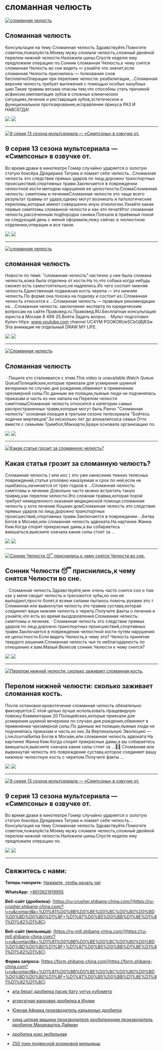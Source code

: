 # сломанная челюсть

<a href="https://swt.shibang-china.com/?l=ru&img&k=%D1%81%D0%BB%D0%BE%D0%BC%D0%B0%D0%BD%D0%BD%D0%B0%D1%8F+%D1%87%D0%B5%D0%BB%D1%8E%D1%81%D1%82%D1%8C" target="_blank">![сломанная челюсть](http://static.shibang-china.com/all-800x300/1454.jpg)</a>

## Сломанная челюсть
Консультация на тему Сломанная челюсть Здравствуйте.Помогите советом,пожалуйста.Моему мужу сломали челюсть,сложный двойной перелом нижней челюсти.Наложили шины.Спустя неделю ему предложили операцию по.Сонник сломанная Челюсть,к чему снятся сломанная Челюсть во сне видеть 💤 узнайте что значит,если сломанная Челюсть приснились — толкование снов бесплатноОперации при переломе челюсти: реабилитация,…Сломанная верхняя челюсть требует вытяжения с помощью особых назубных шин.Такие травмы весьма опасны тем,что способны стать причиной асфиксии.имплантация зубов в сложных клинических ситуациях,лечение и реставрация зубов,эстетическое и функциональное протезирование,исправление прикуса РАЗ И НАВСЕГДА!


<a href="https://whatsapp.shibangsoft.com/WhatsApp.php" target="_blank" title="WhatsApp">![](http://static.shibang-china.com/icon/whatsapp.png)</a> <a href="https://swt.shibang-china.com/?l=ru&icon&k=%D1%81%D0%BB%D0%BE%D0%BC%D0%B0%D0%BD%D0%BD%D0%B0%D1%8F+%D1%87%D0%B5%D0%BB%D1%8E%D1%81%D1%82%D1%8C" target="_blank">![](http://static.shibang-china.com/icon/chat-ru.png)</a>

---

<a href="https://swt.shibang-china.com/?l=ru&img&k=%D1%81%D0%BB%D0%BE%D0%BC%D0%B0%D0%BD%D0%BD%D0%B0%D1%8F+%D1%87%D0%B5%D0%BB%D1%8E%D1%81%D1%82%D1%8C" target="_blank">![9 серия 13 сезона мультсериала — &#171;Симпсоны&#187; в озвучке от.](http://static.shibang-china.com/all-800x300/548.jpg)</a>

## 9 серия 13 сезона мультсериала — &#171;Симпсоны&#187; в озвучке от.
Во время драки в кинотеатре Гомер случайно ударяется о золотую статую боксёра Дредерика Татума и ломает себе челюсть…Сломанная челюсть это следствие прямых ударов по лицу,дорожно транспортных происшествий,спортивных травм.Заключается в повреждении челюстной кости методом нарушения ее целостности.СломаСломанная челюсть: симптомы и лечениеСломанная челюсти это чаще всего результат травмы от удара,однако могут возникать и патологические переломы,которые имеют совершенно иную этиологию.Узнайте какие первые симптомы сломанной челюсти и как это лечатИтог сломанная челюсть,рассеченным подбородок синяки.Поехали в приёмный покой на следующий день с женой оформили,лежу сейчас в чюлюстном отделении,операции и все такое.


<a href="https://whatsapp.shibangsoft.com/WhatsApp.php" target="_blank" title="WhatsApp">![](http://static.shibang-china.com/icon/whatsapp.png)</a> <a href="https://swt.shibang-china.com/?l=ru&icon&k=%D1%81%D0%BB%D0%BE%D0%BC%D0%B0%D0%BD%D0%BD%D0%B0%D1%8F+%D1%87%D0%B5%D0%BB%D1%8E%D1%81%D1%82%D1%8C" target="_blank">![](http://static.shibang-china.com/icon/chat-ru.png)</a>

---

<a href="https://swt.shibang-china.com/?l=ru&img&k=%D1%81%D0%BB%D0%BE%D0%BC%D0%B0%D0%BD%D0%BD%D0%B0%D1%8F+%D1%87%D0%B5%D0%BB%D1%8E%D1%81%D1%82%D1%8C" target="_blank">![сломанная челюсть](http://static.shibang-china.com/all-800x300/794.jpg)</a>

## сломанная челюсть
Новости по теме: &quot;сломанная челюсть&quot;.частично у нее была сломана челюсть,кожа была отделена от кости.На то,что собака когда нибудь сможет есть самостоятельно,не надеялись.Из чего состоит нижняя челюсть.Единственная подвижная кость черепа — это нижняя челюсть.По форме она похожа на подкову и состоит из:.Сломанная челюсть относится к …Сломанная челюсть — правовые рекомендации на …Сломанная челюсть: заключение эксперта по юридическим вопросам на сайте Правовед.ru.Правовед.RU.Бесплатная консультация юриста в Москве 8 499 25.Войти.Задать вопрос.&nbsp;&#0183;&#32;Мульт подготовил Кулич https: www.youtube.com channel UC4YM PGOKORUeSCbOjBjR3w Эта анимация не отдельный DRAW MY LIFE.


<a href="https://whatsapp.shibangsoft.com/WhatsApp.php" target="_blank" title="WhatsApp">![](http://static.shibang-china.com/icon/whatsapp.png)</a> <a href="https://swt.shibang-china.com/?l=ru&icon&k=%D1%81%D0%BB%D0%BE%D0%BC%D0%B0%D0%BD%D0%BD%D0%B0%D1%8F+%D1%87%D0%B5%D0%BB%D1%8E%D1%81%D1%82%D1%8C" target="_blank">![](http://static.shibang-china.com/icon/chat-ru.png)</a>

---

<a href="https://swt.shibang-china.com/?l=ru&img&k=%D1%81%D0%BB%D0%BE%D0%BC%D0%B0%D0%BD%D0%BD%D0%B0%D1%8F+%D1%87%D0%B5%D0%BB%D1%8E%D1%81%D1%82%D1%8C" target="_blank">![Сломанная челюсть](http://static.shibang-china.com/all-800x300/515.jpg)</a>

## Сломанная челюсть
&nbsp;&#0183;&#32;Пишите кто сталкивался с этим.This video is unavailable.Watch Queue QueueПолицейских,которые приехали для усмирения шумной вечеринки по случаю дня рождения,обвиняют в применении чрезмерной силы.По данным же полиции,пьяные люди не подчинялась приказам и часть из них напала на.Перелом челюсти симптомыСломанная челюсть относится к категории самых распространенных травм,которые могут быть.Ранчо &quot;Сломанная челюсть&quot; основная локация в третьем сезоне телесериала &quot;Бойтесь ходячих мертвецов&quot;.За несколько лет до апокалипсиса семья Отто вместе с семьями Тримбол,Маккарти,Браун основала организацию по.


<a href="https://whatsapp.shibangsoft.com/WhatsApp.php" target="_blank" title="WhatsApp">![](http://static.shibang-china.com/icon/whatsapp.png)</a> <a href="https://swt.shibang-china.com/?l=ru&icon&k=%D1%81%D0%BB%D0%BE%D0%BC%D0%B0%D0%BD%D0%BD%D0%B0%D1%8F+%D1%87%D0%B5%D0%BB%D1%8E%D1%81%D1%82%D1%8C" target="_blank">![](http://static.shibang-china.com/icon/chat-ru.png)</a>

---

<a href="https://swt.shibang-china.com/?l=ru&img&k=%D1%81%D0%BB%D0%BE%D0%BC%D0%B0%D0%BD%D0%BD%D0%B0%D1%8F+%D1%87%D0%B5%D0%BB%D1%8E%D1%81%D1%82%D1%8C" target="_blank">![Какая статья грозит за сломанную челюсть?](http://static.shibang-china.com/all-800x300/260.jpg)</a>

## Какая статья грозит за сломанную челюсть?
Сломанная челюсть ( или нос ) это уже нанесение тяжких телесных повреждений,статья уголовно наказуемая и срок по ней,если не ошибаюсь,начинается от трех годков в …Сломанная челюсть: симптомы и лечение Довольно часто можно встретить такую травму,как перелом челюсти.Это сложная травма,которая порой требует немедленного оказания медицинской помощи.сломанная челюсть у кота лечение Кошкин домСломанная челюсть это следствие прямых ударов по лицу,дорожно транспортных происшествий,спортивных травм.Заключается в повреждении …Битва Богов в Москве,или сломанная челюсть адвоката.На картинке Жанна Ким.Когда спорят прекрасные дамы,а вы собираетесь вмешаться,выясните сначала какие силы стоят за …


<a href="https://whatsapp.shibangsoft.com/WhatsApp.php" target="_blank" title="WhatsApp">![](http://static.shibang-china.com/icon/whatsapp.png)</a> <a href="https://swt.shibang-china.com/?l=ru&icon&k=%D1%81%D0%BB%D0%BE%D0%BC%D0%B0%D0%BD%D0%BD%D0%B0%D1%8F+%D1%87%D0%B5%D0%BB%D1%8E%D1%81%D1%82%D1%8C" target="_blank">![](http://static.shibang-china.com/icon/chat-ru.png)</a>

---

<a href="https://swt.shibang-china.com/?l=ru&img&k=%D1%81%D0%BB%D0%BE%D0%BC%D0%B0%D0%BD%D0%BD%D0%B0%D1%8F+%D1%87%D0%B5%D0%BB%D1%8E%D1%81%D1%82%D1%8C" target="_blank">![Сонник Челюсти 😴 приснились,к чему снятся Челюсти во сне.](http://static.shibang-china.com/all-800x300/626.jpg)</a>

## Сонник Челюсти 😴 приснились,к чему снятся Челюсти во сне.
&nbsp;&#0183;&#32;Сломанная челюсть.Здравствуйте,мне очень часто снится сон о том как у меня сводит челюсть и трескаются зубы,но они не выподают,просто болят,я всеми силами пытаюсь помочь руками это.⚕️ Сломанная или вывихнутая челюсть это травма сустава,которая соединяет ваши нижняя челюсть к черепу.Получите факты о лечении и узнайте,что есть во время выздоровления.Сломанная челюсть: симптомы и лечение.&nbsp;&#0183;&#32;Сломанная челюсть это следствие прямых ударов по лицу,дорожно транспортных происшествий,спортивных травм.Заключается в повреждении челюстной кости путем нарушения ее целостности.Если видеть Челюсть,к чему это? Челюсть принятие твердого решения.Сломанная челюсть чья то неблагодарность по отношению к вам.Малый Велесов сонник.Челюсти к чему снится?


<a href="https://whatsapp.shibangsoft.com/WhatsApp.php" target="_blank" title="WhatsApp">![](http://static.shibang-china.com/icon/whatsapp.png)</a> <a href="https://swt.shibang-china.com/?l=ru&icon&k=%D1%81%D0%BB%D0%BE%D0%BC%D0%B0%D0%BD%D0%BD%D0%B0%D1%8F+%D1%87%D0%B5%D0%BB%D1%8E%D1%81%D1%82%D1%8C" target="_blank">![](http://static.shibang-china.com/icon/chat-ru.png)</a>

---

<a href="https://swt.shibang-china.com/?l=ru&img&k=%D1%81%D0%BB%D0%BE%D0%BC%D0%B0%D0%BD%D0%BD%D0%B0%D1%8F+%D1%87%D0%B5%D0%BB%D1%8E%D1%81%D1%82%D1%8C" target="_blank">![Перелом нижней челюсти: сколько заживает сломанная кость.](http://static.shibang-china.com/all-800x300/1013.jpg)</a>

## Перелом нижней челюсти: сколько заживает сломанная кость.
После остановки кровотечения сломанная челюсть обязательно фиксируется.С этой целью лучше использовать пращевидную повязку.Комментарии 20 Полицейских,которые приехали для усмирения шумной вечеринки по случаю дня рождения,обвиняют в применении чрезмерной силы.По данным же полиции,пьяные люди не подчинялась приказам и часть из них.За Вертикальную Эволюцию — LiveJournalБитва Богов в Москве,или сломанная челюсть адвоката На картинке Жанна Ким.Когда спорят прекрасные дамы,а вы собираетесь вмешаться,выясните сначала какие силы стоят за …👨‍⚕️ Сломанная или вывихнутая челюсть это повреждение сустава,которое соединяет вашу нижнюю челюстную кость с черепом.Получите факты …


<a href="https://whatsapp.shibangsoft.com/WhatsApp.php" target="_blank" title="WhatsApp">![](http://static.shibang-china.com/icon/whatsapp.png)</a> <a href="https://swt.shibang-china.com/?l=ru&icon&k=%D1%81%D0%BB%D0%BE%D0%BC%D0%B0%D0%BD%D0%BD%D0%B0%D1%8F+%D1%87%D0%B5%D0%BB%D1%8E%D1%81%D1%82%D1%8C" target="_blank">![](http://static.shibang-china.com/icon/chat-ru.png)</a>

---

<a href="https://swt.shibang-china.com/?l=ru&img&k=%D1%81%D0%BB%D0%BE%D0%BC%D0%B0%D0%BD%D0%BD%D0%B0%D1%8F+%D1%87%D0%B5%D0%BB%D1%8E%D1%81%D1%82%D1%8C" target="_blank">![9 серия 13 сезона мультсериала — &#171;Симпсоны&#187; в озвучке от.](http://static.shibang-china.com/all-800x300/1057.jpg)</a>

## 9 серия 13 сезона мультсериала — &#171;Симпсоны&#187; в озвучке от.
Во время драки в кинотеатре Гомер случайно ударяется о золотую статую боксёра Дредерика Татума и ломает себе челюсть…Консультация на тему Сломанная челюсть Здравствуйте.Помогите советом,пожалуйста.Моему мужу сломали челюсть,сложный двойной перелом нижней челюсти.Наложили шины.Спустя неделю ему предложили операцию по.

<a href="https://whatsapp.shibangsoft.com/WhatsApp.php" target="_blank" title="WhatsApp">![](http://static.shibang-china.com/icon/whatsapp.png)</a> <a href="https://swt.shibang-china.com/?l=ru&icon&k=%D1%81%D0%BB%D0%BE%D0%BC%D0%B0%D0%BD%D0%BD%D0%B0%D1%8F+%D1%87%D0%B5%D0%BB%D1%8E%D1%81%D1%82%D1%8C" target="_blank">![](http://static.shibang-china.com/icon/chat-ru.png)</a>

---
## Свяжитесь с нами:

**Теперь говорите:** [Нажмите, чтобы начать чат](https://swt.shibang-china.com?l=ru&contact&k=%D1%81%D0%BB%D0%BE%D0%BC%D0%B0%D0%BD%D0%BD%D0%B0%D1%8F+%D1%87%D0%B5%D0%BB%D1%8E%D1%81%D1%82%D1%8C)

**WhatsApp:**  [+8613621919955](https://whatsapp.shibangsoft.com/WhatsApp.php)

**Веб-сайт (дробилка):** [https://ru-crusher.shibang-china.com/](https://ru-crusher.shibang-china.com/?l=ru&contact&k=%D1%81%D0%BB%D0%BE%D0%BC%D0%B0%D0%BD%D0%BD%D0%B0%D1%8F+%D1%87%D0%B5%D0%BB%D1%8E%D1%81%D1%82%D1%8C)

**Веб-сайт (мельница):** [https://ru-mill.shibang-china.com/](https://ru-mill.shibang-china.com/?l=ru&contact&k=%D1%81%D0%BB%D0%BE%D0%BC%D0%B0%D0%BD%D0%BD%D0%B0%D1%8F+%D1%87%D0%B5%D0%BB%D1%8E%D1%81%D1%82%D1%8C)

**Форма запроса:** [https://form.shibang-china.com](https://form.shibang-china.com?l=ru&contact&k=%D1%81%D0%BB%D0%BE%D0%BC%D0%B0%D0%BD%D0%BD%D0%B0%D1%8F+%D1%87%D0%B5%D0%BB%D1%8E%D1%81%D1%82%D1%8C)

* [апа берат дробилка пасир бату унтук кубометр](../123/%D0%B0%D0%BF%D0%B0%20%D0%B1%D0%B5%D1%80%D0%B0%D1%82%20%D0%B4%D1%80%D0%BE%D0%B1%D0%B8%D0%BB%D0%BA%D0%B0%20%D0%BF%D0%B0%D1%81%D0%B8%D1%80%20%D0%B1%D0%B0%D1%82%D1%83%20%D1%83%D0%BD%D1%82%D1%83%D0%BA%20%D0%BA%D1%83%D0%B1%D0%BE%D0%BC%D0%B5%D1%82%D1%80.md)

* [агрегатная валковая дробилка в Индии](../122/%D0%B0%D0%B3%D1%80%D0%B5%D0%B3%D0%B0%D1%82%D0%BD%D0%B0%D1%8F%20%D0%B2%D0%B0%D0%BB%D0%BA%D0%BE%D0%B2%D0%B0%D1%8F%20%D0%B4%D1%80%D0%BE%D0%B1%D0%B8%D0%BB%D0%BA%D0%B0%20%D0%B2%20%D0%98%D0%BD%D0%B4%D0%B8%D0%B8.md)

* [Южная Африка производитель карьерных дробилок](../122/%D0%AE%D0%B6%D0%BD%D0%B0%D1%8F%20%D0%90%D1%84%D1%80%D0%B8%D0%BA%D0%B0%20%D0%BF%D1%80%D0%BE%D0%B8%D0%B7%D0%B2%D0%BE%D0%B4%D0%B8%D1%82%D0%B5%D0%BB%D1%8C%20%D0%BA%D0%B0%D1%80%D1%8C%D0%B5%D1%80%D0%BD%D1%8B%D1%85%20%D0%B4%D1%80%D0%BE%D0%B1%D0%B8%D0%BB%D0%BE%D0%BA.md)

* [одна цепная машина производителя дробилкиодин производитель дробилок Махараштра Дайман](../125/%D0%BE%D0%B4%D0%BD%D0%B0%20%D1%86%D0%B5%D0%BF%D0%BD%D0%B0%D1%8F%20%D0%BC%D0%B0%D1%88%D0%B8%D0%BD%D0%B0%20%D0%BF%D1%80%D0%BE%D0%B8%D0%B7%D0%B2%D0%BE%D0%B4%D0%B8%D1%82%D0%B5%D0%BB%D1%8F%20%D0%B4%D1%80%D0%BE%D0%B1%D0%B8%D0%BB%D0%BA%D0%B8%D0%BE%D0%B4%D0%B8%D0%BD%20%D0%BF%D1%80%D0%BE%D0%B8%D0%B7%D0%B2%D0%BE%D0%B4%D0%B8%D1%82%D0%B5%D0%BB%D1%8C%20%D0%B4%D1%80%D0%BE%D0%B1%D0%B8%D0%BB%D0%BE%D0%BA%20%D0%9C%D0%B0%D1%85%D0%B0%D1%80%D0%B0%D1%88%D1%82%D1%80%D0%B0%20%D0%94%D0%B0%D0%B9%D0%BC%D0%B0%D0%BD.md)

* [дробилка кокс мобильная](../123/%D0%B4%D1%80%D0%BE%D0%B1%D0%B8%D0%BB%D0%BA%D0%B0%20%D0%BA%D0%BE%D0%BA%D1%81%20%D0%BC%D0%BE%D0%B1%D0%B8%D0%BB%D1%8C%D0%BD%D0%B0%D1%8F.md)

* [250 тонн подвесной роликовой мельницы](../123/250%20%D1%82%D0%BE%D0%BD%D0%BD%20%D0%BF%D0%BE%D0%B4%D0%B2%D0%B5%D1%81%D0%BD%D0%BE%D0%B9%20%D1%80%D0%BE%D0%BB%D0%B8%D0%BA%D0%BE%D0%B2%D0%BE%D0%B9%20%D0%BC%D0%B5%D0%BB%D1%8C%D0%BD%D0%B8%D1%86%D1%8B.md)